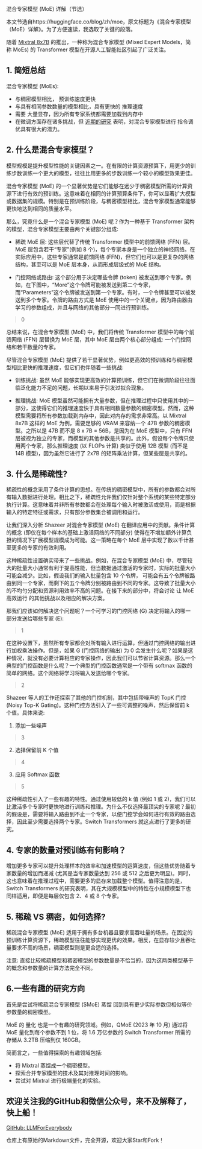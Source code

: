 混合专家模型 (MoE) 详解（节选）

本文节选自https://huggingface.co/blog/zh/moe，原文标题为《混合专家模型（MoE）详解》。为了方便速读，我选取了关键的段落。

随着 [Mixtral 8x7B](https://huggingface.co/mistralai/Mixtral-8x7B-v0.1) 的推出，一种称为混合专家模型 (Mixed Expert Models，简称 MoEs) 的 Transformer 模型在开源人工智能社区引起了广泛关注。

## 1. 简短总结

混合专家模型 (MoEs):

- 与稠密模型相比， 预训练速度更快
- 与具有相同参数数量的模型相比，具有更快的 推理速度
- 需要 大量显存，因为所有专家系统都需要加载到内存中
- 在微调方面存在诸多挑战，但 [近期的研究](https://arxiv.org/pdf/2305.14705) 表明，对混合专家模型进行 指令调优具有很大的潜力。


## 2. 什么是混合专家模型？

模型规模是提升模型性能的关键因素之一。在有限的计算资源预算下，用更少的训练步数训练一个更大的模型，往往比用更多的步数训练一个较小的模型效果更佳。

混合专家模型 (MoE) 的一个显著优势是它们能够在远少于稠密模型所需的计算资源下进行有效的预训练。这意味着在相同的计算预算条件下，你可以显著扩大模型或数据集的规模。特别是在预训练阶段，与稠密模型相比，混合专家模型通常能够更快地达到相同的质量水平。

那么，究竟什么是一个混合专家模型 (MoE) 呢？作为一种基于 Transformer 架构的模型，混合专家模型主要由两个关键部分组成:

- 稀疏 MoE 层: 这些层代替了传统 Transformer 模型中的前馈网络 (FFN) 层。MoE 层包含若干“专家”(例如 8 个)，每个专家本身是一个独立的神经网络。在实际应用中，这些专家通常是前馈网络 (FFN)，但它们也可以是更复杂的网络结构，甚至可以是 MoE 层本身，从而形成层级式的 MoE 结构。

- 门控网络或路由: 这个部分用于决定哪些令牌 (token) 被发送到哪个专家。例如，在下图中，“More”这个令牌可能被发送到第二个专家，而“Parameters”这个令牌被发送到第一个专家。有时，一个令牌甚至可以被发送到多个专家。令牌的路由方式是 MoE 使用中的一个关键点，因为路由器由学习的参数组成，并且与网络的其他部分一同进行预训练。

>0

总结来说，在混合专家模型 (MoE) 中，我们将传统 Transformer 模型中的每个前馈网络 (FFN) 层替换为 MoE 层，其中 MoE 层由两个核心部分组成: 一个门控网络和若干数量的专家。

尽管混合专家模型 (MoE) 提供了若干显著优势，例如更高效的预训练和与稠密模型相比更快的推理速度，但它们也伴随着一些挑战:

- 训练挑战: 虽然 MoE 能够实现更高效的计算预训练，但它们在微调阶段往往面临泛化能力不足的问题，长期以来易于引发过拟合现象。

- 推理挑战: MoE 模型虽然可能拥有大量参数，但在推理过程中只使用其中的一部分，这使得它们的推理速度快于具有相同数量参数的稠密模型。然而，这种模型需要将所有参数加载到内存中，因此对内存的需求非常高。以 Mixtral 8x7B 这样的 MoE 为例，需要足够的 VRAM 来容纳一个 47B 参数的稠密模型。之所以是 47B 而不是 8 x 7B = 56B，是因为在 MoE 模型中，只有 FFN 层被视为独立的专家，而模型的其他参数是共享的。此外，假设每个令牌只使用两个专家，那么推理速度 (以 FLOPs 计算) 类似于使用 12B 模型 (而不是 14B 模型)，因为虽然它进行了 2x7B 的矩阵乘法计算，但某些层是共享的。


## 3. 什么是稀疏性?

稀疏性的概念采用了条件计算的思想。在传统的稠密模型中，所有的参数都会对所有输入数据进行处理。相比之下，稀疏性允许我们仅针对整个系统的某些特定部分执行计算。这意味着并非所有参数都会在处理每个输入时被激活或使用，而是根据输入的特定特征或需求，只有部分参数集合被调用和运行。

让我们深入分析 Shazeer 对混合专家模型 (MoE) 在翻译应用中的贡献。条件计算的概念 (即仅在每个样本的基础上激活网络的不同部分) 使得在不增加额外计算负担的情况下扩展模型规模成为可能。这一策略在每个 MoE 层中实现了数以千计甚至更多的专家的有效利用。

这种稀疏性设置确实带来了一些挑战。例如，在混合专家模型 (MoE) 中，尽管较大的批量大小通常有利于提高性能，但当数据通过激活的专家时，实际的批量大小可能会减少。比如，假设我们的输入批量包含 10 个令牌， 可能会有五个令牌被路由到同一个专家，而剩下的五个令牌分别被路由到不同的专家。这导致了批量大小的不均匀分配和资源利用效率不高的问题。在接下来的部分中，将会讨论 让 MoE 高效运行 的其他挑战以及相应的解决方案。

那我们应该如何解决这个问题呢？一个可学习的门控网络 (G) 决定将输入的哪一部分发送给哪些专家 (E):

>1

在这种设置下，虽然所有专家都会对所有输入进行运算，但通过门控网络的输出进行加权乘法操作。但是，如果 G (门控网络的输出) 为 0 会发生什么呢？如果是这种情况，就没有必要计算相应的专家操作，因此我们可以节省计算资源。那么一个典型的门控函数是什么呢？一个典型的门控函数通常是一个带有 softmax 函数的简单的网络。这个网络将学习将输入发送给哪个专家。

>2

Shazeer 等人的工作还探索了其他的门控机制，其中包括带噪声的 TopK 门控 (Noisy Top-K Gating)。这种门控方法引入了一些可调整的噪声，然后保留前 k 个值。具体来说:

1. 添加一些噪声

>3

2. 选择保留前 K 个值

>4

3. 应用 Softmax 函数

>5 

这种稀疏性引入了一些有趣的特性。通过使用较低的 k 值 (例如 1 或 2)，我们可以比激活多个专家时更快地进行训练和推理。为什么不仅选择最顶尖的专家呢？最初的假设是，需要将输入路由到不止一个专家，以便门控学会如何进行有效的路由选择，因此至少需要选择两个专家。Switch Transformers 就这点进行了更多的研究。


## 4. 专家的数量对预训练有何影响？

增加更多专家可以提升处理样本的效率和加速模型的运算速度，但这些优势随着专家数量的增加而递减 (尤其是当专家数量达到 256 或 512 之后更为明显)。同时，这也意味着在推理过程中，需要更多的显存来加载整个模型。值得注意的是，Switch Transformers 的研究表明，其在大规模模型中的特性在小规模模型下也同样适用，即便是每层仅包含 2、4 或 8 个专家。


## 5. 稀疏 VS 稠密，如何选择?

稀疏混合专家模型 (MoE) 适用于拥有多台机器且要求高吞吐量的场景。在固定的预训练计算资源下，稀疏模型往往能够实现更优的效果。相反，在显存较少且吞吐量要求不高的场景，稠密模型则是更合适的选择。

注意: 直接比较稀疏模型和稠密模型的参数数量是不恰当的，因为这两类模型基于的概念和参数量的计算方法完全不同。


## 6.一些有趣的研究方向
首先是尝试将稀疏混合专家模型 (SMoE) 蒸馏 回到具有更少实际参数但相似等价参数量的稠密模型。

MoE 的 量化 也是一个有趣的研究领域。例如，QMoE (2023 年 10 月) 通过将 MoE 量化到每个参数不到 1 位，将 1.6 万亿参数的 Switch Transformer 所需的存储从 3.2TB 压缩到仅 160GB。

简而言之，一些值得探索的有趣领域包括:

- 将 Mixtral 蒸馏成一个稠密模型。
- 探索合并专家模型的技术及其对推理时间的影响。
- 尝试对 Mixtral 进行极端量化的实验。


## 欢迎关注我的GitHub和微信公众号，来不及解释了，快上船！

[GitHub: LLMForEverybody](https://github.com/luhengshiwo/LLMForEverybody)

仓库上有原始的Markdown文件，完全开源，欢迎大家Star和Fork！


